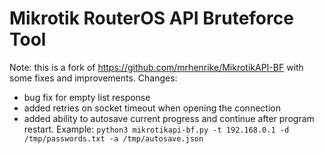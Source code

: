 # Mikrotik RouterOS API Bruteforce Tool
Note: this is a fork of https://github.com/mrhenrike/MikrotikAPI-BF with some fixes and improvements. Changes:
* bug fix for empty list response
* added retries on socket timeout when opening the connection
* added ability to autosave current progress and continue after program restart. Example: `python3 mikrotikapi-bf.py -t 192.168.0.1 -d /tmp/passwords.txt -a /tmp/autosave.json` 